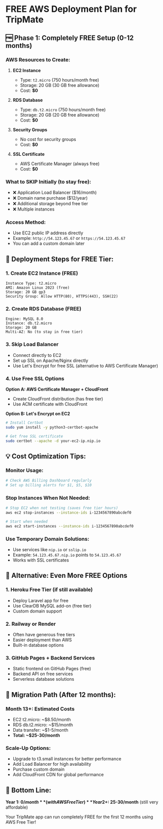 # FREE AWS Deployment Plan for TripMate

## 🆓 Phase 1: Completely FREE Setup (0-12 months)

### AWS Resources to Create:
1. **EC2 Instance**
   - Type: `t2.micro` (750 hours/month free)
   - Storage: 20 GB (30 GB free allowance)
   - Cost: **$0**

2. **RDS Database** 
   - Type: `db.t2.micro` (750 hours/month free)
   - Storage: 20 GB (20 GB free allowance)
   - Cost: **$0**

3. **Security Groups**
   - No cost for security groups
   - Cost: **$0**

4. **SSL Certificate**
   - AWS Certificate Manager (always free)
   - Cost: **$0**

### What to SKIP Initially (to stay free):
- ❌ Application Load Balancer ($16/month)
- ❌ Domain name purchase ($12/year)
- ❌ Additional storage beyond free tier
- ❌ Multiple instances

### Access Method:
- Use EC2 public IP address directly
- Example: `http://54.123.45.67` or `https://54.123.45.67`
- You can add a custom domain later

## 🎯 Deployment Steps for FREE Tier:

### 1. Create EC2 Instance (FREE)
```
Instance Type: t2.micro
AMI: Amazon Linux 2023 (free)
Storage: 20 GB gp3
Security Group: Allow HTTP(80), HTTPS(443), SSH(22)
```

### 2. Create RDS Database (FREE)
```
Engine: MySQL 8.0
Instance: db.t2.micro  
Storage: 20 GB
Multi-AZ: No (to stay in free tier)
```

### 3. Skip Load Balancer
- Connect directly to EC2
- Set up SSL on Apache/Nginx directly
- Use Let's Encrypt for free SSL (alternative to AWS Certificate Manager)

### 4. Use Free SSL Options
**Option A: AWS Certificate Manager + CloudFront**
- Create CloudFront distribution (has free tier)
- Use ACM certificate with CloudFront

**Option B: Let's Encrypt on EC2**
```bash
# Install Certbot
sudo yum install -y python3-certbot-apache

# Get free SSL certificate  
sudo certbot --apache -d your-ec2-ip.nip.io
```

## 💡 Cost Optimization Tips:

### Monitor Usage:
```bash
# Check AWS Billing Dashboard regularly
# Set up billing alerts for $1, $5, $10
```

### Stop Instances When Not Needed:
```bash
# Stop EC2 when not testing (saves free tier hours)
aws ec2 stop-instances --instance-ids i-1234567890abcdef0

# Start when needed
aws ec2 start-instances --instance-ids i-1234567890abcdef0
```

### Use Temporary Domain Solutions:
- Use services like `nip.io` or `sslip.io` 
- Example: `54.123.45.67.nip.io` points to `54.123.45.67`
- Works with SSL certificates

## 📱 Alternative: Even More FREE Options

### 1. Heroku Free Tier (if still available)
- Deploy Laravel app for free
- Use ClearDB MySQL add-on (free tier)
- Custom domain support

### 2. Railway or Render
- Often have generous free tiers
- Easier deployment than AWS
- Built-in database options

### 3. GitHub Pages + Backend Services
- Static frontend on GitHub Pages (free)
- Backend API on free services
- Serverless database solutions

## 🔄 Migration Path (After 12 months):

### Month 13+: Estimated Costs
- EC2 t2.micro: ~$8.50/month
- RDS db.t2.micro: ~$15/month  
- Data transfer: ~$1-5/month
- **Total: ~$25-30/month**

### Scale-Up Options:
- Upgrade to t3.small instances for better performance
- Add Load Balancer for high availability
- Purchase custom domain
- Add CloudFront CDN for global performance

## 🎯 Bottom Line:

**Year 1: $0/month** (with AWS Free Tier)
**Year 2+: ~$25-30/month** (still very affordable)

Your TripMate app can run completely FREE for the first 12 months using AWS Free Tier!